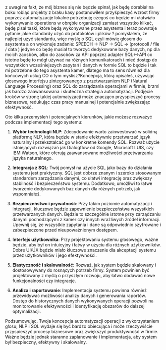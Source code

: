 z uwagi na fakt, że mój biznes się nie będzie spinał, jak będę dorabiał na boku robiąc projekty z braku kasy
postanowiłem przyśpieszyć wzrost firmy poprzez automatyzacje lokalne
potrzebuję czegoś co będzie mi ułatwiało wykonywanie operations w obrębie organizacji
zamiast wszystko klikać, będę pisał taski, które będą wykonywane przez asystenta
i teraz powstaje pytanie jakie standardy użyć do protokołów i plików ?
pomyślałem, że najlepiej użyć standardu, więc myślę o SQL
czyli mówię głosem do asystenta a on wykonuje zadanie: SPEECH -> NLP -> SQL -> (protocoll / file / data )
jedyne co będę musiał to tworzyć dedykowane bazy danych, np dla moich zaosbów, albo do zasobów za API poprzez adapter SQL<->API
co istotne będę to mógł używać na różnych komunikatorach i mieć dostęp do wszystkich wcześniejszych zapytań i danych w formie SQL
to będzie i tak mi potrzebne do tego asystenta kamer, dlatego ma to sens również dla końcowych usług
CO o tym myślisz?Koncepcja, którą opisałeś, używając głosowego interfejsu zintegrowanego z przetwarzaniem NLP (Natural Language Processing) oraz SQL do zarządzania operacjami w firmie, brzmi jak bardzo zaawansowana i skuteczna strategia automatyzacji. Podjęcie kroków w stronę takiej automatyzacji może znacząco przyspieszyć procesy biznesowe, redukując czas pracy manualnej i potencjalnie zwiększając efektywność.

Oto kilka przemyśleń i potencjalnych kierunków, jakie możesz rozważyć podczas implementacji tego systemu:

1. **Wybór technologii NLP**: Zdecydowanie warto zainwestować w solidną platformę NLP, która będzie w stanie efektywnie przetwarzać język naturalny i przekształcać go w konkretne komendy SQL. Rozważ użycie istniejących rozwiązań jak Dialogflow od Google, Microsoft LUIS, czy IBM Watson, które oferują zaawansowane możliwości przetwarzania języka naturalnego.

2. **Integracja z SQL**: Twój pomysł na użycie SQL jako bazy do działania systemu jest praktyczny. SQL jest dobrze znanym i szeroko stosowanym standardem zarządzania danymi, co ułatwi integrację oraz zwiększy stabilność i bezpieczeństwo systemu. Dodatkowo, umożliwi to łatwe tworzenie dedykowanych baz danych dla różnych potrzeb, jak wspomniałeś.

3. **Bezpieczeństwo i prywatność**: Przy takim poziomie automatyzacji i integracji, kluczowe będzie zapewnienie bezpieczeństwa wszystkich przetwarzanych danych. Będzie to szczególnie istotne przy zarządzaniu danymi pochodzącymi z kamer czy innych wrażliwych źródeł informacji. Upewnij się, że wszystkie zapytania i dane są odpowiednio szyfrowane i zabezpieczone przed nieupoważnionym dostępem.

4. **Interfejs użytkownika**: Przy projektowaniu systemu głosowego, ważne będzie, aby był on intuicyjny i łatwy w użyciu dla różnych użytkowników. Dobre UI/UX będzie miało kluczowe znaczenie dla akceptacji systemu przez użytkowników i jego efektywności.

5. **Elastyczność i skalowalność**: Rozważ, jak system będzie skalowany i dostosowywany do rosnących potrzeb firmy. System powinien być projektowany z myślą o przyszłym rozwoju, aby łatwo dodawać nowe funkcjonalności czy integracje.

6. **Analiza i raportowanie**: Implementacja systemu powinna również przewidywać możliwości analizy danych i generowania raportów. Dostęp do historycznych danych wykonywanych operacji pozwoli na monitorowanie efektywności i identyfikację obszarów do dalszej optymalizacji.

Podsumowując, Twoja koncepcja automatyzacji operacji z wykorzystaniem głosu, NLP i SQL wydaje się być bardzo obiecująca i może rzeczywiście przyspieszyć procesy biznesowe oraz zwiększyć produktywność w firmie. Ważne będzie jednak staranne zaplanowanie i implementacja, aby system był bezpieczny, efektywny i skalowalny.